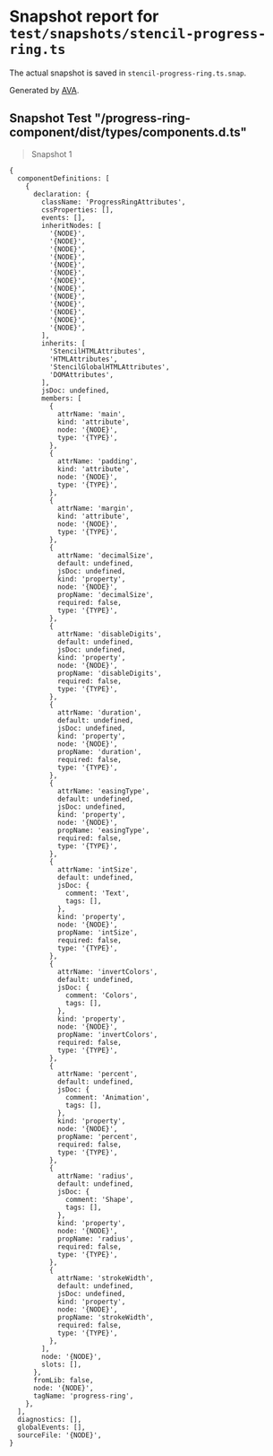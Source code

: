 # Snapshot report for `test/snapshots/stencil-progress-ring.ts`

The actual snapshot is saved in `stencil-progress-ring.ts.snap`.

Generated by [AVA](https://ava.li).

## Snapshot Test "/progress-ring-component/dist/types/components.d.ts"

> Snapshot 1

    {
      componentDefinitions: [
        {
          declaration: {
            className: 'ProgressRingAttributes',
            cssProperties: [],
            events: [],
            inheritNodes: [
              '{NODE}',
              '{NODE}',
              '{NODE}',
              '{NODE}',
              '{NODE}',
              '{NODE}',
              '{NODE}',
              '{NODE}',
              '{NODE}',
              '{NODE}',
              '{NODE}',
              '{NODE}',
              '{NODE}',
            ],
            inherits: [
              'StencilHTMLAttributes',
              'HTMLAttributes',
              'StencilGlobalHTMLAttributes',
              'DOMAttributes',
            ],
            jsDoc: undefined,
            members: [
              {
                attrName: 'main',
                kind: 'attribute',
                node: '{NODE}',
                type: '{TYPE}',
              },
              {
                attrName: 'padding',
                kind: 'attribute',
                node: '{NODE}',
                type: '{TYPE}',
              },
              {
                attrName: 'margin',
                kind: 'attribute',
                node: '{NODE}',
                type: '{TYPE}',
              },
              {
                attrName: 'decimalSize',
                default: undefined,
                jsDoc: undefined,
                kind: 'property',
                node: '{NODE}',
                propName: 'decimalSize',
                required: false,
                type: '{TYPE}',
              },
              {
                attrName: 'disableDigits',
                default: undefined,
                jsDoc: undefined,
                kind: 'property',
                node: '{NODE}',
                propName: 'disableDigits',
                required: false,
                type: '{TYPE}',
              },
              {
                attrName: 'duration',
                default: undefined,
                jsDoc: undefined,
                kind: 'property',
                node: '{NODE}',
                propName: 'duration',
                required: false,
                type: '{TYPE}',
              },
              {
                attrName: 'easingType',
                default: undefined,
                jsDoc: undefined,
                kind: 'property',
                node: '{NODE}',
                propName: 'easingType',
                required: false,
                type: '{TYPE}',
              },
              {
                attrName: 'intSize',
                default: undefined,
                jsDoc: {
                  comment: 'Text',
                  tags: [],
                },
                kind: 'property',
                node: '{NODE}',
                propName: 'intSize',
                required: false,
                type: '{TYPE}',
              },
              {
                attrName: 'invertColors',
                default: undefined,
                jsDoc: {
                  comment: 'Colors',
                  tags: [],
                },
                kind: 'property',
                node: '{NODE}',
                propName: 'invertColors',
                required: false,
                type: '{TYPE}',
              },
              {
                attrName: 'percent',
                default: undefined,
                jsDoc: {
                  comment: 'Animation',
                  tags: [],
                },
                kind: 'property',
                node: '{NODE}',
                propName: 'percent',
                required: false,
                type: '{TYPE}',
              },
              {
                attrName: 'radius',
                default: undefined,
                jsDoc: {
                  comment: 'Shape',
                  tags: [],
                },
                kind: 'property',
                node: '{NODE}',
                propName: 'radius',
                required: false,
                type: '{TYPE}',
              },
              {
                attrName: 'strokeWidth',
                default: undefined,
                jsDoc: undefined,
                kind: 'property',
                node: '{NODE}',
                propName: 'strokeWidth',
                required: false,
                type: '{TYPE}',
              },
            ],
            node: '{NODE}',
            slots: [],
          },
          fromLib: false,
          node: '{NODE}',
          tagName: 'progress-ring',
        },
      ],
      diagnostics: [],
      globalEvents: [],
      sourceFile: '{NODE}',
    }
